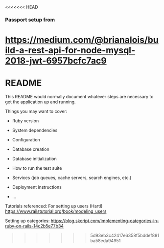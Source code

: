 <<<<<<< HEAD
### Passport setup from

https://medium.com/@brianalois/build-a-rest-api-for-node-mysql-2018-jwt-6957bcfc7ac9
=======
# README

This README would normally document whatever steps are necessary to get the
application up and running.

Things you may want to cover:

* Ruby version

* System dependencies

* Configuration

* Database creation

* Database initialization

* How to run the test suite

* Services (job queues, cache servers, search engines, etc.)

* Deployment instructions

* ...


Tutorials referenced:
For setting up users (Hartl)
https://www.railstutorial.org/book/modeling_users

Setting up categories:
https://blog.skcript.com/implementing-categories-in-ruby-on-rails-14c2b5e77b34
>>>>>>> 5d93eb3c42417e6358f5bddef881ba58eda94951
